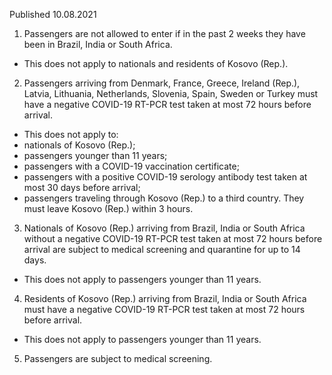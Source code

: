 Published 10.08.2021
1. Passengers are not allowed to enter if in the past 2 weeks they have been in Brazil, India or South Africa.
- This does not apply to nationals and residents of Kosovo (Rep.).
2. Passengers arriving from Denmark, France, Greece, Ireland (Rep.), Latvia, Lithuania, Netherlands, Slovenia, Spain, Sweden or Turkey must have a negative COVID-19 RT-PCR test taken at most 72 hours before arrival.
- This does not apply to:
- nationals of Kosovo (Rep.);
- passengers younger than 11 years;
- passengers with a COVID-19 vaccination certificate;
- passengers with a positive COVID-19 serology antibody test taken at most 30 days before arrival;
- passengers traveling through Kosovo (Rep.) to a third country. They must leave Kosovo (Rep.) within 3 hours.
3. Nationals of Kosovo (Rep.) arriving from Brazil, India or South Africa without a negative COVID-19 RT-PCR test taken at most 72 hours before arrival are subject to medical screening and quarantine for up to 14 days.
- This does not apply to passengers younger than 11 years.
4. Residents of Kosovo (Rep.) arriving from Brazil, India or South Africa must have a negative COVID-19 RT-PCR test taken at most 72 hours before arrival.
- This does not apply to passengers younger than 11 years.
5. Passengers are subject to medical screening.

